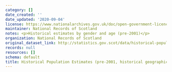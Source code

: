 ```yaml
---
category: []
date_created: ''
date_updated: '2020-09-04'
license: https://www.nationalarchives.gov.uk/doc/open-government-licence/version/3/
maintainer: National Records of Scotland
notes: <p>Historical estimates by gender and age (pre-2001)</p>
organization: National Records of Scotland
original_dataset_link: http://statistics.gov.scot/data/historical-population-estimates
records: null
resources: []
schema: default
title: Historical Population Estimates (pre-2001, historical geographic boundaries)
---
```

